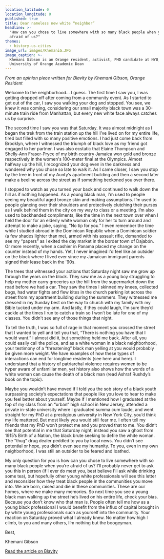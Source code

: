 ```yaml
---
location_latitude: 0
location_longitude: 0
published: true
title: Dear nameless new white “neighbor”
headline: >-
  "How can you chose to live somewhere with so many black people when you’re
  afraid of us?"
themes:
  - history-us-cities
image_url: images/KhemaniG.JPG
image_caption: >-
  Khemani Gibson is an Orange resident, activist, PHD candidate at NYU, and
  University of Orange Academic Dean
---
```

_From an opinion piece written for Blavity by Khemani Gibson, Orange Resident_

Welcome to the neighborhood… I guess. The first time I saw you, I was getting dropped off after coming from a community event. As I started to get out of the car, I saw you walking your dog and stopped. You see, we knew it was coming, considering our small majority black town was a 30-minute train ride from Manhattan, but every new white face always catches us by surprise.   

The second time I saw you was that Saturday. It was almost midnight as I began the trek from the train station up the hill I’ve lived on for my entire life, tired but filled with so many positive emotions. I had just come back from Brooklyn, where I witnessed the triumph of black love as my friend got engaged to her partner. I was also ecstatic that Elaine Thompson and Shelly-Ann Fraser-Pryce of my birth country Jamaica won gold and bronze respectively in the women's 100-meter final at the Olympics. Almost halfway up the hill, I recognized your dog even in the darkness and wondered why you chose so late to walk it. As I came closer, I saw you stop by the tree in front of my Aunty’s apartment building and then a second later make a beeline across the street as if something beckoned you over there.     

I stopped to watch as you turned your back and continued to walk down the hill as if nothing happened. As a young black man, I'm used to people seeing my beautiful aged bronze skin and making assumptions. I’m used to people glancing over their shoulders and protectively clutching their purses as I walk behind them in the city on my way to class or a meeting. I’m also used to backhanded compliments, like the time in the next town over when I held the door for an elderly white woman only for her to turn around and attempt to make a joke, saying, “No tip for you.” I even remember the time while I studied abroad in the Dominican Republic when a Dominican soldier (a few shades lighter than me), armed with his assault rifle, demanded to see my “papers” as I exited the day market in the border town of Dajabón. Or more recently, when a cashier in Panama placed my change on the counter instead of my hands. Yet, I never imagined I'd feel like an outsider on the block where I lived ever since my Jamaican immigrant parents signed their lease back in the '90s.   

The trees that witnessed your actions that Saturday night saw me grow up through the years on the block. They saw me as a young boy struggling to help my mother carry groceries up the hill from the supermarket down the road before we had a car. They saw the times I skinned my knees, collected bugs, had water fights and flew kites in the church parking lot across the street from my apartment building during the summers. They witnessed me dressed in my Sunday best on the way to church with my family with my Bible tucked under my arm. And lastly, if they could laugh, I’m sure they’d cackle at the times I run to catch a train so I won’t be late for one of my classes. You didn't see any of those things that night.   

To tell the truth, I was so full of rage in that moment you crossed the street that I wanted to yell and tell you that, “There is nothing you have that I would want.” I almost did it, but something held me back. After all, you could easily call the police, and as a white woman in a black neighborhood, your testimony of a “threatening” black man yelling at you would probably be given more weight. We have examples of how these types of interactions can end for longtime residents (see here and here). I understand that a history of patriarchal violence requires women to be hyper aware of unfamiliar men, yet history also shows how the words of a white woman can cause the death of a black man (read Ashraf Rushdy’s book on the topic).   

Maybe you wouldn’t have moved if I told you the sob story of a black youth surpassing society’s expectations that people like you love to hear to make you feel better about yourself. Maybe if I mentioned how I graduated at the top of my class from an “urban” high school in New Jersey, attended a private in-state university where I graduated summa cum laude, and went straight for my PhD at a prestigious university in New York City, you’d think my life mattered. But most likely you would still fear me. I often tell my friends that my PhD won’t protect me and you proved that to me. You didn’t see that potential in me that Saturday night, instead you saw a ghost from 1915’s Birth of a Nation, the black brute seeking to defile the white woman. The "thug" drug dealer peddled to you by local news. You didn’t see potential or hope, you didn’t even see my humanity. To you, even in my own neighborhood, I was still an outsider to be feared and loathed.   

My only question for you is how can you chose to live somewhere with so many black people when you’re afraid of us? I’ll probably never get to ask you this in person (if I ever do meet you, best believe I'll ask while drinking some tea), but hopefully other young white professionals will see this letter and reconsider how they treat black people in the communities you move into. We are born, raised and die in these communities. These are our homes, where we make many memories. So next time you see a young black man walking up the street he’s lived on his entire life, check your bias. Because you don’t know who that man is. People often tell me how as a young black professional I would benefit from the influx of capital brought in by white young professionals such as yourself into the community. Your reaction on Saturday proved what I already knew. No matter how high I climb, to you and many others, I’m nothing but the boogeyman.   

Best,   

Khemani Gibson  

[Read the article on Blavity](http://blavity.com/white-neighbor-crossed-street-when-saw-me)
